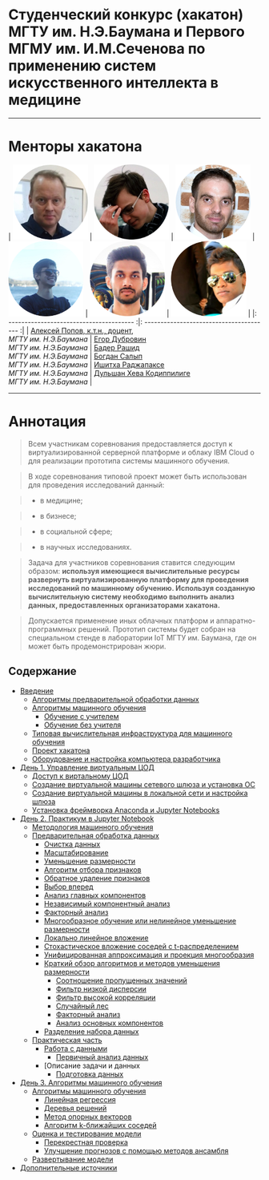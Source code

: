 # Cтуденческий конкурс (хакатон) МГТУ им. Н.Э.Баумана и Первого МГМУ им. И.М.Сеченова по применению систем искусственного интеллекта в медицине

---

# Менторы хакатона


|   <img src="assets/aleksei_popov.png" width="150"> |  <img src="assets/egor_dubrovin.png" width="150">  |  <img src="assets/bader_rasheed.png" width="150">  |  <img src="assets/bogdan_salyp.png" width="150">  |  <img src="assets/ishitha.png" width="150">  |  <img src="assets/dulshan_heva_kodippilige.png" width="150">  |
|: --------------------------------------- :|: --------------------------------------- :|
|   [Алексей Попов, к.т.н., доцент](mailto:alexpopov@bmstu.ru), <br> *МГТУ им. Н.Э.Баумана*   |   [Егор Дубровин](mailto:dubrovin.en@ya.ru)  <br>  *МГТУ им. Н.Э.Баумана*    |   [Бадер Рашид](mailto:brasheedengineer@gmail.com)  <br>  *МГТУ им. Н.Э.Баумана*    |   [Богдан Салып](mailto:bogdansalyp@gmail.com)  <br>  *МГТУ им. Н.Э.Баумана*    |   [Ишитха Раджапаксе](mailto:ishitha.anjana@gmail.com)  <br>  *МГТУ им. Н.Э.Баумана*    |   [Дульшан Хева Кодиппилиге](mailto:dulshanbhashitha@gmail.com)  <br>  *МГТУ им. Н.Э.Баумана*    |  

---
	

# Аннотация <a name="0"></a>

> Всем участникам соревнования предоставляется доступ к виртуализированной серверной платформе и облаку IBM Cloud о для реализации прототипа системы машинного обучения. 

> В ходе соревнования типовой проект может быть использован для проведения исследований данный: 

> - в медицине; 

> - в бизнесе; 

> - в социальной сфере;

> - в научных исследованиях.

> Задача для участников соревнования ставится следующим образом: **используя имеющиеся вычислительные ресурсы развернуть виртуализированную платформу для проведения исследований по машинному обучению. Используя  созданную вычислительную систему необходимо выполнить анализ данных, предоставленных организаторами хакатона.** 

> Допускается применение иных облачных платформ и аппаратно-программных решений. Прототип системы будет собран на специальном стенде в лаборатории IoT МГТУ им. Баумана, где он может быть продемонстрирован жюри. 



## Содержание
- [Введение](#1)
	- [Алгоритмы предварительной обработки данных](#1_1)
	- [Алгоритмы машинного обучения](#1_2)
		- [Обучение с учителем](#1_2_1)
		- [Обучение без учителя](#1_2_2)
	- [Типовая вычислительная инфраструктура для машинного обучения ](#1_3)
	- [Проект хакатона](#1_4)
	- [Оборудование и настройка компьютера разработчика](#1_5)
- [День 1. Управление виртуальным ЦОД](#2)
	- [Доступ к виртальному ЦОД](#21)
	- [Создание виртуальной машины сетевого шлюза и установка ОС](#22)
	- [Создание виртуальной машины в локальной сети и настройка шлюза](#24)
	- [Уcтановка фреймворка Anaconda и Jupyter Notebooks](#25)
- [День 2. Практикум в Jupyter Notebook](#3)
	- [Методология машинного обучения](#3_1)
	- [Предварительная обработка данных](#3_2)
		- [Очистка данных](#3_2_1)
		- [Масштабирование](#3_2_2)
		- [Уменьшение размерности](#3_2_3)
		- [Алгоритм отбора признаков](#3_2_4)
		- [Обратное удаление признаков](#3_2_5)
		- [Выбор вперед](#3_2_6)
		- [Анализ главных компонентов](#3_2_7)
		- [Независимый компонентный анализ](#3_2_8)
		- [Факторный анализ](#3_2_9)
		- [Многообразное обучение или нелинейное уменьшение размерности](#3_2_10)
		- [Локально линейное вложение](#3_2_11)
		- [Cтохастическое вложение соседей с t-распределением](#3_2_12)
		- [Унифицированная аппроксимация и проекция многообразия](#3_2_13)
		- [Краткий обзор алгоритмов и методов уменьшения размерности](#3_2_14)
			- [Соотношение пропущенных значений](#3_2_14_1)
			- [Фильтр низкой дисперсии](#3_2_14_2)
			- [Фильтр высокой корреляции](#3_2_14_3)
			- [Случайный лес](#3_2_14_4)
			- [Факторный анализ](#3_2_14_5)
			- [Анализ основных компонентов](#3_2_14_6)
		- [Разделение набора данных](#3_2_20)
	- [Практическая часть](#3_3)
		- [Работа с данными](#3_3_1)
			- [Первичный анализ данных](#3_3_1_1)
		- [Описание задачи и данных
			- [Подготовка данных](#3_3_1_1)
- [День 3. Алгоритмы машинного обучения](#4)
	- [Алгоритмы машинного обучения](#4_3)
		- [ Линейная регрессия](#4_3_1)
		- [ Деревья решений](#4_3_2)
		- [ Метод опорных векторов](#4_3_3)
		- [ Алгоритм k-ближайших соседей](#4_3_4)
	- [Оценка и тестирование модели](#4_4)
		- [ Перекрестная проверка](#4_4_1)
		- [ Улучшение прогнозов с помощью методов ансамбля](#4_4_2)
	- [ Развертывание модели](#4_5)
- [Дополнительные источники](#a001)
